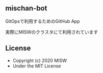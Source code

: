 ## mischan-bot
GitOpsで利用するためのGitHub App

実際にMISWのクラスタにて利用されています

## License
- Copyright (c) 2020 MISW
- Under the MIT License
